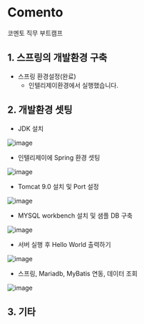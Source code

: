 # Comento
코멘토 직무 부트캠프

## 1. 스프링의 개발환경 구축
  - 스프링 환경설정(완료)
    - 인텔리제이환경에서 실행했습니다.
## 2. 개발환경 셋팅
- JDK 설치

![image](https://user-images.githubusercontent.com/97887047/211976490-9db887c1-12d0-4ab1-9364-f8fb087088c9.png)

- 인텔리제이에 Spring 환경 셋팅

![image](https://user-images.githubusercontent.com/97887047/212028966-95f366f2-674a-46ad-a789-3667ab5583d3.png)

- Tomcat 9.0 설치 및 Port 설정

![image](https://user-images.githubusercontent.com/97887047/212029158-f67b7cf9-2889-49fc-a945-154f0f891c48.png)

- MYSQL workbench 설치 및 샘플 DB 구축

![image](https://user-images.githubusercontent.com/97887047/211979933-568e5ebe-8371-48be-9dab-d8d50941dfbf.png)

- 서버 실행 후 Hello World 출력하기

![image](https://user-images.githubusercontent.com/97887047/212028746-5a2fad00-bd75-4962-a46b-ece5bc363371.png)

- 스프링, Mariadb, MyBatis 연동, 데이터 조회

![image](https://user-images.githubusercontent.com/97887047/212113326-912ee096-dc98-4f8a-8f7f-a96fb15e337b.png)



## 3. 기타
